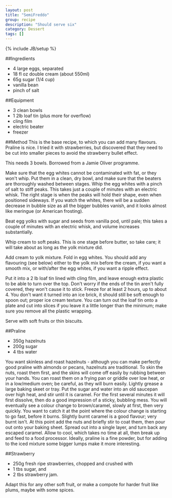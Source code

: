 ```yaml
---
layout: post
title: "SemiFreddo"
group: recipe
description: "Should serve six"
category: Dessert
tags: []
---
```

{% include JB/setup %}

##Ingredients
- 4 large eggs, separated
- 18 fl oz double cream (about 550ml)
- 65g sugar (1/4 cup)
- vanilla bean
- pinch of salt 

##Equipment
- 3 clean bowls
- 1 2lb loaf tin (plus more for overflow)
- cling film
- electric beater
- freezer

##Method
This is the base recipe, to which you can add many flavours.  Praline is nice.  I tried it with strawberries, but discovered that they need to be cut into smaller pieces to avoid the strawberry bullet effect.

This needs 3 bowls.  Borrowed from a Jamie Oliver programme.

Make sure that the egg whites cannot be contaminated with fat, or they won't whip.  Put them in a clean, dry bowl, and make sure that the beaters are thoroughly washed between stages.  Whip the egg whites with a pinch of salt to stiff peaks.  This takes just a couple of minutes with an electric whisk.  The right stage is when the peaks will hold their shape, even when positioned sideways.  If you watch the whites, there will be a sudden decrease in bubble size as all the bigger bubbles vanish, and it looks almost like meringue (or American frosting).

Beat egg yolks with sugar and seeds from vanilla pod, until pale; this takes a couple of minutes with an electric whisk, and volume increases substantially.

Whip cream to soft peaks.  This is one stage before butter, so take care; it will take about as long as the yolk mixture did.

Add cream to yolk mixture.  Fold in egg whites.  You should add any flavouring (see below) either to the yolk mix before the cream, if you want a smooth mix, or with/after the egg whites, if you want a ripple effect.

Put it into a 2 lb loaf tin lined with cling film, and leave enough extra plastic to be able to turn over the top.  Don't worry if the ends of the tin aren't fully covered, they won't cause it to stick.  Freeze for at least 2 hours, up to about 4.  You don't want it turned into an ice brick, it should still be soft enough to spoon out; proper ice cream texture.   You can turn out the loaf tin onto a plate and cut into slices if you leave it a little longer than the minimum; make sure you remove all the plastic wrapping.

Serve with soft fruits or thin biscuits.

##Praline

- 350g hazelnuts
- 200g sugar
- 4 tbs water

You want skinless and roast hazelnuts - although you can make perfectly good praline with almonds or pecans, hazelnuts are traditional.  To skin the nuts, roast them first, and the skins will come off easily by rubbing between your hands.  You can roast them on a frying pan or griddle over low heat, or in a low/medium oven; be careful, as they will burn easily.  Lightly grease a large baking skeet or tray.  Put the sugar and water into an old saucepan over high heat, and stir until it is caramel.  For the first several minutes it will first dissolve, then do a good impression of a sticky, bubbling mess.  You will eventually see a colour change to brown/caramel, slowly at first, then very quickly.  You want to catch it at the point where the colour change is starting to go fast, before it burns.  Slightly burnt caramel is a good flavour; very burnt isn't.  At this point add the nuts and briefly stir to coat them, then pour out onto your baking sheet.  Spread out into a single layer, and turn back any escaped caramel.  Allow to cool, which takes no time at all, then break up and feed to a food processor.  Ideally, praline is a fine powder, but for adding to the iced mixture some bigger lumps make it more interesting. 
 
##Strawberry

- 250g fresh ripe strawberries, chopped and crushed with 
- 1 tbs sugar, and 
- 2 tbs strawberry jam.

Adapt this for any other soft fruit, or make a compote for harder fruit like plums, maybe with some spices.